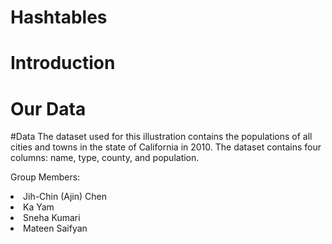 # Hashtables

# Introduction

# Our Data

#Data
The dataset used for this illustration contains the populations of all cities and towns in the state of California in 2010. The dataset contains four columns: name, type, county, and population. 


Group Members:
<li> Jih-Chin (Ajin) Chen </li>
<li> Ka Yam </li>
<li> Sneha Kumari </li>
<li> Mateen Saifyan </li>
